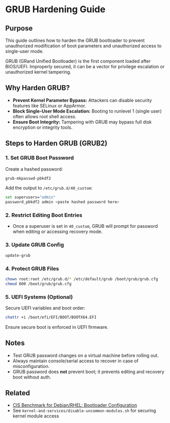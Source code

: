 # GRUB Hardening Guide

## Purpose
This guide outlines how to harden the GRUB bootloader to prevent unauthorized modification of boot parameters and unauthorized access to single-user mode.

GRUB (GRand Unified Bootloader) is the first component loaded after BIOS/UEFI. Improperly secured, it can be a vector for privilege escalation or unauthorized kernel tampering.

## Why Harden GRUB?
- **Prevent Kernel Parameter Bypass:** Attackers can disable security features like SELinux or AppArmor.
- **Block Single-User Mode Escalation:** Booting to runlevel 1 (single user) often allows root shell access.
- **Ensure Boot Integrity:** Tampering with GRUB may bypass full disk encryption or integrity tools.

## Steps to Harden GRUB (GRUB2)

### 1. Set GRUB Boot Password
Create a hashed password:
```bash
grub-mkpasswd-pbkdf2
```
Add the output to `/etc/grub.d/40_custom`:
```bash
set superusers="admin"
password_pbkdf2 admin <paste hashed password here>
```

### 2. Restrict Editing Boot Entries
- Once a superuser is set in `40_custom`, GRUB will prompt for password when editing or accessing recovery mode.

### 3. Update GRUB Config
```bash
update-grub
```

### 4. Protect GRUB Files
```bash
chown root:root /etc/grub.d/* /etc/default/grub /boot/grub/grub.cfg
chmod 600 /boot/grub/grub.cfg
```

### 5. UEFI Systems (Optional)
Secure UEFI variables and boot order:
```bash
chattr +i /boot/efi/EFI/BOOT/BOOTX64.EFI
```
Ensure secure boot is enforced in UEFI firmware.

## Notes
- Test GRUB password changes on a virtual machine before rolling out.
- Always maintain console/serial access to recover in case of misconfiguration.
- GRUB password does **not** prevent boot; it prevents editing and recovery boot without auth.

## Related
- [CIS Benchmark for Debian/RHEL: Bootloader Configuration](https://www.cisecurity.org/)
- See `kernel-and-services/disable-uncommon-modules.sh` for securing kernel module access


